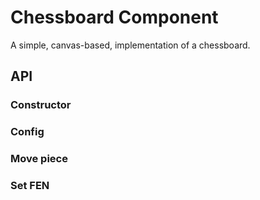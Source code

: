 # Chessboard Component
A simple, canvas-based, implementation of a chessboard.

## API

### Constructor

### Config

### Move piece

### Set FEN

### 
